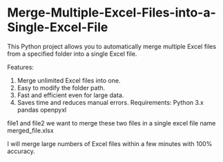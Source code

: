 # Merge-Multiple-Excel-Files-into-a-Single-Excel-File
This Python project allows you to automatically merge multiple Excel files from a specified folder into a single Excel file.

Features:
1. Merge unlimited Excel files into one.
2. Easy to modify the folder path.
3. Fast and efficient even for large data.
4. Saves time and reduces manual errors.
Requirements:
Python 3.x
pandas
openpyxl

file1 and file2 we want to merge these two files in a single excel file name merged_file.xlsx

I will merge large numbers of Excel files within a few minutes with 100% accuracy.


